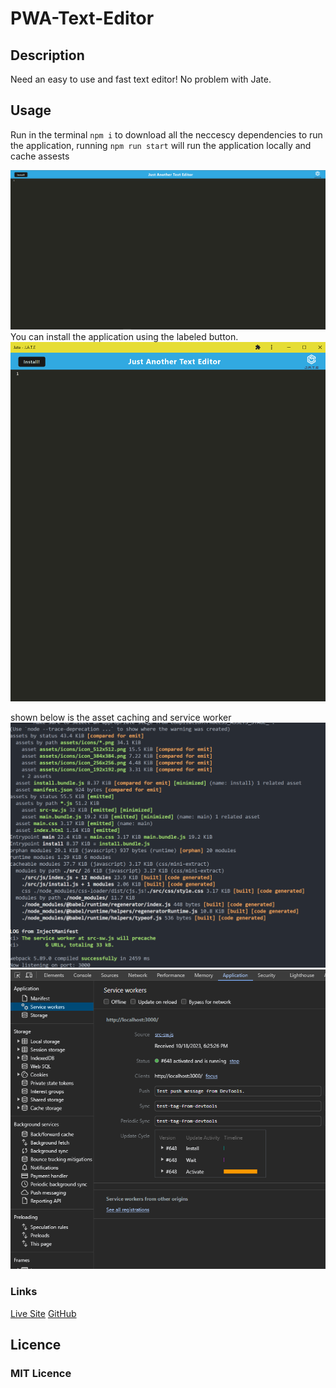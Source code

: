 # PWA-Text-Editor
## Description
Need an easy to use and fast text editor! No problem with Jate.

## Usage
Run in the terminal `npm i` to download all the neccescy dependencies to run the application, running `npm run start` will run the application locally and cache assests 

![PWATextEditor](https://github.com/Morinc35/PWA-Text-Editor/blob/main/assets/PWA-Browser.PNG)
You can install the application using the labeled button.
![TEXTAPP](https://github.com/Morinc35/PWA-Text-Editor/blob/main/assets/TEXTAPP.PNG)

shown below is the asset caching and service worker
![ASSETCACHE](https://github.com/Morinc35/PWA-Text-Editor/blob/main/assets/ASSETCACHE.PNG)
![serviceworker](https://github.com/Morinc35/PWA-Text-Editor/blob/main/assets/serviceworker.PNG)

### Links
[Live Site](https://morinc35-pwa-app2-2ed94d683b99.herokuapp.com/)
[GitHub](https://github.com/Morinc35)

## Licence
### MIT Licence